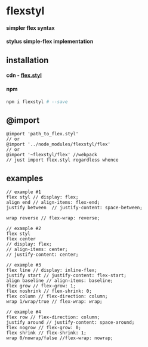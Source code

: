 # flexstyl
#### simpler flex syntax
#### stylus simple-flex implementation


## installation
#### cdn - [flex.styl](https://npmcdn.com/flexstyl/flex.styl)
#### npm
```sh
npm i flexstyl # --save
```
## @import
```stylus
@import 'path_to_flex.styl'
// or
@import '../node_modules/flexstyl/flex'
// or
@import '~flexstyl/flex' //webpack
// just import flex.styl regardless whence
```

## examples
```stylus
// example #1
flex styl // display: flex;
align end // align-items: flex-end;
justify between  // justify-content: space-between;

wrap reverse // flex-wrap: reverse;

// example #2
flex styl
flex center
// display: flex;
// align-items: center;
// justify-content: center;

// example #3
flex line // display: inline-flex;
justify start // justify-content: flex-start;
align baseline // align-items: baseline;
flex grow // flex-grow: 1;
flex noshrink // flex-shrink: 0;
flex column // flex-direction: column;
wrap 1/wrap/true // flex-wrap: wrap;

// example #4
flex row // flex-direction: column;
justify around // justify-content: space-around;
flex nogrow // flex-grow: 0;
flex shrink // flex-shrink: 1;
wrap 0/nowrap/false //flex-wrap: nowrap;
```
